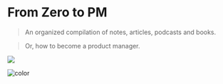 <!-- _coverpage.md -->

# From Zero to PM

> An organized compilation of notes, articles, podcasts and books.

> Or, how to become a product manager.


<!-- background image -->
![](/images/undraw_creative_team_r90h.svg)
<!-- background color -->
![color](#fff)